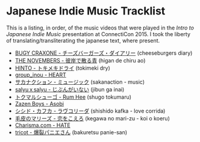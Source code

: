 # Japanese Indie Music Tracklist

This is a listing, in order, of the music videos that were played in the *Intro to Japanese Indie
Music* presentation at ConnectiCon 2015. I took the liberty of translating/transliterating the japanese text, where
present.

* [BUGY CRAXONE - チーズバーガーズ・ダイアリー](https://www.youtube.com/watch?v=4rJf37qQqU0) (cheeseburgers diary)
* [THE NOVEMBERS - 彼岸で散る青](https://www.youtube.com/watch?v=5vgu46A2um8) (higan de chiru ao)
* [HINTO - トキメキドライ](https://www.youtube.com/watch?v=r_SWfDs6vRk) (tokimeki dry)
* [group\_inou - HEART](https://www.youtube.com/watch?v=xXDYeuSWlNA)
* [サカナクション - ミュージック](https://www.youtube.com/watch?v=iVstp5Ozw2o) (sakanaction - music)
* [salyuｘsalyu - じぶんがいない](https://www.youtube.com/watch?v=jSkNKYnxcsk) (jibun ga inai)
* [トクマルシューゴ - Rum Hee](https://www.youtube.com/watch?v=2FJ99ju9rfw) (shugo tokumaru)
* [Zazen Boys - Asobi](https://www.youtube.com/watch?v=HDPiSKTJTXQ)
* [シシド・カフカ - ラヴコリーダ](https://www.youtube.com/watch?v=qhPLK1Tn1GQ) (shishido kafka -
  love corrida)
* [毛皮のマリーズ - 恋をこえろ](https://www.youtube.com/watch?v=POnk2B1_46o) (kegawa no mari-zu -
  koi o koeru)
* [Charisma.com - HATE](https://www.youtube.com/watch?v=ffH_Mp74xh4)
* [tricot - 爆裂パニエさん](https://www.youtube.com/watch?v=P_B_GalsJrE) (bakuretsu panie-san)

[date]: 2015-07-14
